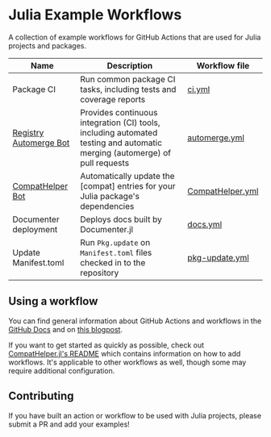 # Julia Example Workflows

A collection of example workflows for GitHub Actions that are used for Julia projects and packages.

| Name | Description | Workflow file |
| --- | --- | --- |
| Package CI | Run common package CI tasks, including tests and coverage reports | [ci.yml](https://github.com/invenia/PkgTemplates.jl/blob/master/test/fixtures/DocumenterGitHubActions/.github/workflows/ci.yml) |
| [Registry Automerge Bot](https://github.com/JuliaRegistries/RegistryCI.jl) | Provides continuous integration (CI) tools, including automated testing and automatic merging (automerge) of pull requests |  [automerge.yml](https://github.com/JuliaRegistries/General/blob/master/.github/workflows/automerge.yml)
| [CompatHelper Bot](https://github.com/bcbi/CompatHelper.jl) | Automatically update the [compat] entries for your Julia package's dependencies | [CompatHelper.yml](https://github.com/bcbi/CompatHelper.jl/blob/master/.github/workflows/CompatHelper.yml)
| Documenter deployment | Deploys docs built by Documenter.jl | [docs.yml](https://github.com/fredrikekre/Literate.jl/blob/master/.github/workflows/docs.yml)
| Update Manifest.toml | Run `Pkg.update` on `Manifest.toml` files checked in to the repository | [pkg-update.yml](https://github.com/tkf/Kaleido.jl/blob/master/.github/workflows/pkg-update.yml)

## Using a workflow

You can find general information about GitHub Actions and workflows in the [GitHub Docs](https://help.github.com/en/actions/automating-your-workflow-with-github-actions) and on [this blogpost](https://medium.com/@soumitra.shewale.dev/github-actions-an-introduction-to-ci-819040f2a087).

If you want to get started as quickly as possible, check out [CompatHelper.jl's README](https://github.com/bcbi/CompatHelper.jl#installation) which contains information on how to add workflows. It's applicable to other workflows as well, though some may require additional configuration.

## Contributing

If you have built an action or workflow to be used with Julia projects, please submit a PR and add your examples!
